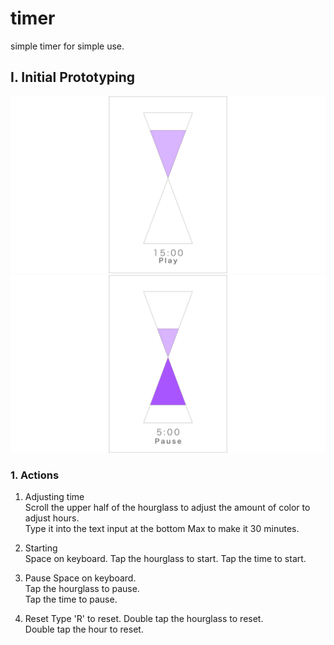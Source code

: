 # timer

simple timer for simple use.

## I. Initial Prototyping

![alt text](prototype/InitialState.png "InitialState.png")  
![alt text](prototype/Countdown.png "Countdown.png")

### 1. Actions

1. Adjusting time  
   Scroll the upper half of the hourglass to adjust the amount of color to adjust hours.  
   Type it into the text input at the bottom
   Max to make it 30 minutes.

2. Starting  
   Space on keyboard.
   Tap the hourglass to start.
   Tap the time to start.

3. Pause
   Space on keyboard.  
   Tap the hourglass to pause.  
   Tap the time to pause.

4. Reset
   Type 'R' to reset.
   Double tap the hourglass to reset.  
   Double tap the hour to reset.
